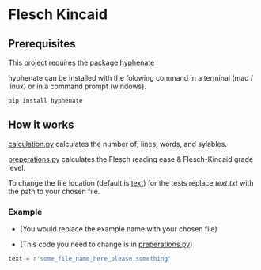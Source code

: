 # Flesch Kincaid

## Prerequisites

This project requires the package [hyphenate](https://pypi.org/project/hyphenate/)


hyphenate can be installed with the folowing command in a terminal (mac / linux) or in a command prompt (windows).

```python,
pip install hyphenate
```
## How it works
[calculation.py](calculation.py) calculates the number of; lines, words, and sylables.

[preperations.py](preperations.py) calculates the Flesch reading ease & Flesch-Kincaid grade level.

To change the file location (default is [text](text.txt)) for the tests replace *text.txt* with the path to your chosen file.

### Example
- (You would replace the example name with your chosen file)

- (This code you need to change is in [preperations.py](preperations.py))
```python
text = r'some_file_name_here_please.something'
```
